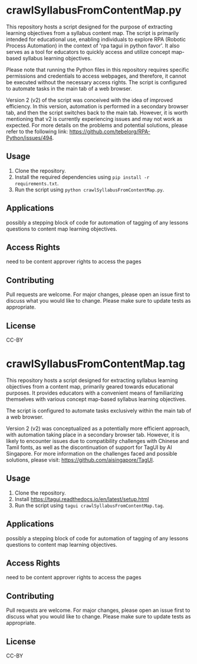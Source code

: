 # crawlSyllabusFromContentMap.py

This repository hosts a script designed for the purpose of extracting learning objectives from a syllabus content map. The script is primarily intended for educational use, enabling individuals to explore RPA (Robotic Process Automation) in the context of 'rpa tagui in python favor'. It also serves as a tool for educators to quickly access and utilize concept map-based syllabus learning objectives.

Please note that running the Python files in this repository requires specific permissions and credentials to access webpages, and therefore, it cannot be executed without the necessary access rights. The script is configured to automate tasks in the main tab of a web browser.

Version 2 (v2) of the script was conceived with the idea of improved efficiency. In this version, automation is performed in a secondary browser tab, and then the script switches back to the main tab. However, it is worth mentioning that v2 is currently experiencing issues and may not work as expected. For more details on the problems and potential solutions, please refer to the following link: https://github.com/tebelorg/RPA-Python/issues/494.

## Usage

1. Clone the repository.
2. Install the required dependencies using `pip install -r requirements.txt`.
3. Run the script using `python crawlSyllabusFromContentMap.py`.

## Applications

possibly a stepping block of code for automation of tagging of any lessons questions to content map learning objectives.

## Access Rights

need to be content approver rights to access the pages

## Contributing

Pull requests are welcome. For major changes, please open an issue first to discuss what you would like to change.
Please make sure to update tests as appropriate.

## License

CC-BY


# crawlSyllabusFromContentMap.tag

This repository hosts a script designed for extracting syllabus learning objectives from a content map, primarily geared towards educational purposes. It provides educators with a convenient means of familiarizing themselves with various concept map-based syllabus learning objectives.

The script is configured to automate tasks exclusively within the main tab of a web browser.

Version 2 (v2) was conceptualized as a potentially more efficient approach, with automation taking place in a secondary browser tab. However, it is likely to encounter issues due to compatibility challenges with Chinese and Tamil fonts, as well as the discontinuation of support for TagUI by AI Singapore. For more information on the challenges faced and possible solutions, please visit: https://github.com/aisingapore/TagUI.

## Usage

1. Clone the repository.
2. Install https://tagui.readthedocs.io/en/latest/setup.html
3. Run the script using `tagui crawlSyllabusFromContentMap.tag`.

## Applications

possibly a stepping block of code for automation of tagging of any lessons questions to content map learning objectives.

## Access Rights

need to be content approver rights to access the pages

## Contributing

Pull requests are welcome. For major changes, please open an issue first to discuss what you would like to change.
Please make sure to update tests as appropriate.

## License

CC-BY
